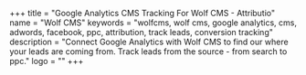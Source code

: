+++
title = "Google Analytics CMS Tracking For Wolf CMS - Attributio"
name = "Wolf CMS"
keywords = "wolfcms, wolf cms, google analytics, cms, adwords, facebook, ppc, attribution, track leads, conversion tracking"
description = "Connect Google Analytics with Wolf CMS to find our where your leads are coming from. Track leads from the source - from search to ppc."
logo = ""
+++
